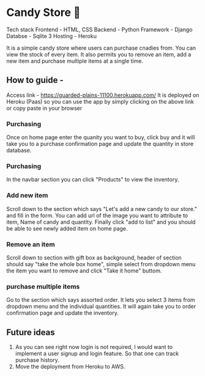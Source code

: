 # Candy Store :shaved_ice:

Tech stack 
Frontend - HTML, CSS
Backend - Python
Framework - Django
Databse - Sqlite 3
Hosting - Heroku

It is a simple candy store where users can purchase cnadies from. You can view the stock of every item. It also
permits you to remove an item, add a new item and purchase multiple items at a single time.

## How to guide -

Access link - https://guarded-plains-11100.herokuapp.com/
It is deployed on Heroku (Paas) so you can use the app by simply clicking on the above link or copy paste in your
browser

### Purchasing 
Once on home page enter the quanity you want to buy, click buy and it will take you to a purchase confirmation page
and update the quantity in store database.

### Purchasing
In the navbar section you can click "Products" to view the inventory.

### Add new item
Scroll down to the section which says "Let's add a new candy to our store." and fill in the form. You can add url of
the image you want to attribute to item, Name of candy and quantity. Finally click "add to list" and you should be able 
to see newly added item on home page.

### Remove an item
Scroll down to section with gift box as background, header of section should say "take the whole box home", simple select from
dropdown menu the item you want to remove and click "Take it home" buttom.

### purchase multiple items
Go to the section which says assorted order. It lets you select 3 items from dropdown menu and the individual quantities.
It will again take you to order confirmation page and update the inventory.


## Future ideas
1. As you can see right now login is not required, I would want to implement a user signup and login feature. So that one 
can track purchase history.
2. Move the deployment from Heroku to AWS.

